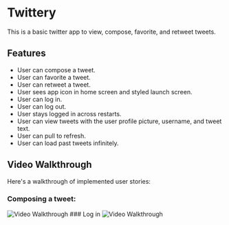 # Twittery

This is a basic twitter app to view, compose, favorite, and retweet tweets.

## Features
- User can compose a tweet. 
- User can favorite a tweet. 
- User can retweet a tweet. 
- User sees app icon in home screen and styled launch screen.
- User can log in. 
- User can log out.
- User stays logged in across restarts. 
- User can view tweets with the user profile picture, username, and tweet text. 
- User can pull to refresh. 
- User can load past tweets infinitely. 

## Video Walkthrough

Here's a walkthrough of implemented user stories:

### Composing a tweet: 
<img src='http://g.recordit.co/LMN41U9ZRT.gif' title='Video Walkthrough' width='' alt='Video Walkthrough' />
### Log in
<img src='http://g.recordit.co/5R3AB6KomY.gif' width='' alt='Video Walkthrough' />

